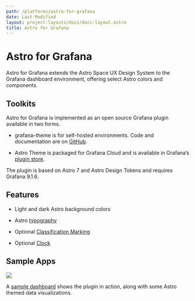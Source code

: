 ```yaml
---
path: /platforms/astro-for-grafana
date: Last Modified
layout: project:layouts/docs/docs-layout.astro
title: Astro for Grafana
---
```


# Astro for Grafana

Astro for Grafana extends the Astro Space UX Design System to the Grafana dashboard environment, offering select Astro colors and components.

## Toolkits

Astro for Grafana is implemented as an open source Grafana plugin available in two forms.

* grafana-theme is for self-hosted environments. Code and documentation are on [GitHub](https://github.com/RocketCommunicationsInc/grafana-theme).

* Astro Theme is packaged for Grafana Cloud and is available in Grafana’s [plugin store](https://grafana.com/grafana/plugins/rocketcom-astrotheme-panel/).

The plugin is based on Astro 7 and Astro Design Tokens and requires Grafana 9.1.6.

## Features

* Light and dark Astro background colors

* Astro [typography](https://www.astrouxds.com/design-guidelines/typography/)

* Optional [Classification Marking](https://www.astrouxds.com/components/classification-markings/)

* Optional [Clock](https://www.astrouxds.com/components/clock/)

## Sample Apps

<style>
figcaption a {
		text-decoration: underline;
		text-decoration-color:var(--LinkColor);
}
</style>

![](/img/platforms/grafana-sample-dashboard.png)

<figcaption>A <a href="https://rocketcom.grafana.net/public-dashboards/2fb84c7af5064b51a2c13578e5567980?orgId=1">sample dashboard</a> shows the plugin in action, along with some Astro themed data visualizations.</figcaption>
